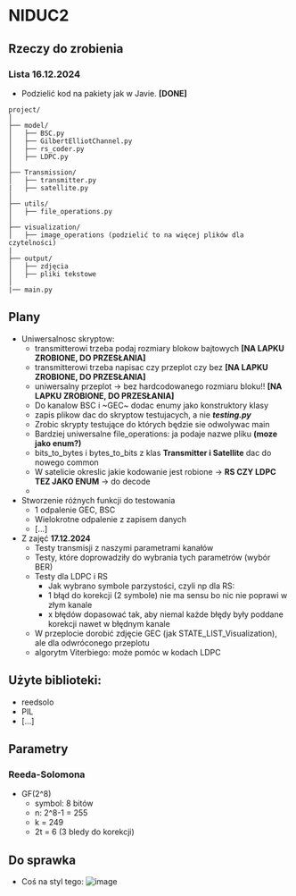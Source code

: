 # NIDUC2
## Rzeczy do zrobienia

### Lista 16.12.2024
- Podzielić kod na pakiety jak w Javie. **[DONE]**
```
project/ 
│
├── model/
│   ├── BSC.py
│   ├── GilbertElliotChannel.py
│   ├── rs_coder.py
│   ├── LDPC.py
│
├── Transmission/
│   ├── transmitter.py
|   ├── satellite.py
│
├── utils/
│   ├── file_operations.py
│
├── visualization/
│   ├── image_operations (podzielić to na więcej plików dla czytelności)
|
├── output/
│   ├── zdjęcia
│   ├── pliki tekstowe
│
|── main.py
```

## Plany
- Uniwersalnosc skryptow:
    - transmitterowi trzeba podaj rozmiary blokow bajtowych **[NA LAPKU ZROBIONE, DO PRZESŁANIA]**
    - transmitterowi trzeba napisac czy przeplot czy bez **[NA LAPKU ZROBIONE, DO PRZESŁANIA]**
    - uniwersalny przeplot -> bez hardcodowanego rozmiaru bloku!! **[NA LAPKU ZROBIONE, DO PRZESŁANIA]**
    - Do kanalow BSC i ~GEC~ dodac enumy jako konstruktory klasy 
    - zapis plikow dac do skryptow testujacych, a nie ***testing.py*** 
    - Zrobic skrypty testujące do których będzie sie odwolywac main
    - Bardziej uniwersalne file_operations: ja podaje nazwe pliku **(moze jako enum?)**
    - bits_to_bytes i bytes_to_bits z klas **Transmitter i Satellite** dac do nowego common
    - W satelicie okreslic jakie kodowanie jest robione -> **RS CZY LDPC TEZ JAKO ENUM** -> do decode
    - 
- Stworzenie różnych funkcji do testowania
    - 1 odpalenie GEC, BSC
    - Wielokrotne odpalenie z zapisem danych
    - [...]
- Z zajęć **17.12.2024**
    - Testy transmisji z naszymi parametrami kanałów
    - Testy, które doprowadziły do wybrania tych parametrów (wybór BER)
    - Testy dla LDPC i RS
        - Jak wybrano symbole parzystości, czyli np dla RS:
        - 1 błąd do korekcji (2 symbole) nie ma sensu bo nic nie poprawi w złym kanale
        - x błędów dopasować tak, aby niemal każde błędy były poddane korekcji nawet w błędnym kanale
    -  W przeplocie dorobić zdjęcie GEC (jak STATE_LIST_Visualization), ale dla odwróconego przeplotu
    -  algorytm Viterbiego: może pomóc w kodach LDPC

## Użyte biblioteki:
- reedsolo
- PIL
- [...]

## Parametry
### Reeda-Solomona
- GF(2^8)
    - symbol: 8 bitów
    - n: 2^8-1 = 255
    - k = 249
    - 2t = 6 (3 bledy do korekcji)

## Do sprawka
- Coś na styl tego:
![image](https://github.com/user-attachments/assets/637026ba-04a4-4c2e-9930-0fcd72230b21)
